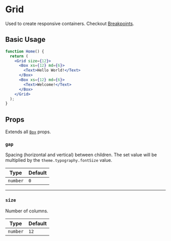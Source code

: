 # Grid

Used to create responsive containers. Checkout [Breakpoints](/docs/layout/breakpoints).

## Basic Usage

```jsx live
function Home() {
  return (
    <Grid size={12}>
      <Box xs={12} md={6}>
        <Text>Hello World!</Text>
      </Box>
      <Box xs={12} md={6}>
        <Text>Welcome!</Text>
      </Box>
    </Grid>
  );
}
```

## Props

Extends all [`Box`](/docs/components/core/box) props.

### `gap`

Spacing (horizontal and vertical) between children. The set value will be multiplied by the `theme.typography.fontSize` value.

| Type     | Default |
|----------|---------|
| `number` | `0`     |

---

### `size`

Number of columns.

| Type     | Default |
|----------|---------|
| `number` | `12`    |
